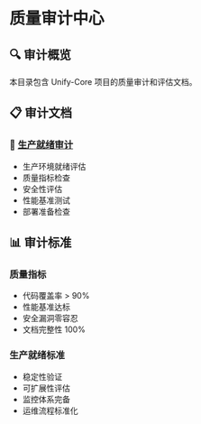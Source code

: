 # 质量审计中心

## 🔍 审计概览

本目录包含 Unify-Core 项目的质量审计和评估文档。

## 📋 审计文档

### 🎯 [生产就绪审计](./readiness.md)
- 生产环境就绪评估
- 质量指标检查
- 安全性评估
- 性能基准测试
- 部署准备检查

## 📊 审计标准

### 质量指标
- 代码覆盖率 > 90%
- 性能基准达标
- 安全漏洞零容忍
- 文档完整性 100%

### 生产就绪标准
- 稳定性验证
- 可扩展性评估
- 监控体系完备
- 运维流程标准化

